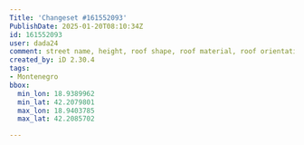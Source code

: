 ```yaml
---
Title: 'Changeset #161552093'
PublishDate: 2025-01-20T08:10:34Z
id: 161552093
user: dada24
comment: street name, height, roof shape, roof material, roof orientation
created_by: iD 2.30.4
tags:
- Montenegro
bbox:
  min_lon: 18.9389962
  min_lat: 42.2079801
  max_lon: 18.9403785
  max_lat: 42.2085702

---
```

